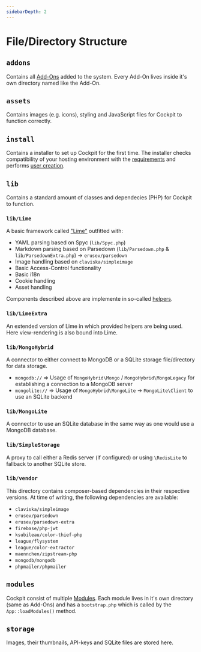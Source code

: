 ```yaml
---
sidebarDepth: 2
---
```

# File/Directory Structure

## `addons`

Contains all [Add-Ons](/guide/addons/) added to the system. Every Add-On lives
inside it's own directory named like the Add-On.

## `assets`

Contains images (e.g. icons), styling and JavaScript files for Cockpit to
function correctly.

## `install`

Contains a installer to set up Cockpit for the first time. The installer checks
compatibility of your hosting environment with the
[requirements](/guide/#requirements) and performs [user
creation](/guide/#installation).

## `lib`

Contains a standard amount of classes and dependecies (PHP) for Cockpit to
function. 

### `lib/Lime`

A basic framework called ["Lime"](/documentation/lime.md) outfitted with:
* YAML parsing based on Spyc (`lib/Spyc.php`)
* Markdown parsing based on Parsedown (`lib/Parsedown.php` &
  `lib/ParsedownExtra.php`) -> `erusev/parsedown`
* Image handling based on `claviska/simpleimage`
* Basic Access-Control functionality
* Basic i18n
* Cookie handling
* Asset handling

Components described above are implemente in so-called [helpers](/documentation/helpers.md).

### `lib/LimeExtra`

An extended version of Lime in which provided helpers are being used. Here
view-rendering is also bound into Lime.

### `lib/MongoHybrid`

A connector to either connect to MongoDB or a SQLite storage file/directory for
data storage.

* `mongodb://` => Usage of `MongoHybrid\Mongo` / `MongoHybrid\MongoLegacy` for
  establishing a connection to a MongoDB server
* `mongolite://` => Usage of `MongoHybrid\MongoLite` -> `MongoLite\Client` to
  use an SQLite backend

### `lib/MongoLite`

A connector to use an SQLite database in the same way as one would use a MongoDB
database.

### `lib/SimpleStorage`

A proxy to call either a Redis server (if configured) or using `\RedisLite` to
fallback to another SQLite store.

### `lib/vendor`

This directory contains composer-based dependencies in their respective
versions. At time of writing, the following dependencies are available:
* `claviska/simpleimage`
* `erusev/parsedown`
* `erusev/parsedown-extra`
* `firebase/php-jwt`
* `ksubileau/color-thief-php`
* `league/flysystem`
* `league/color-extractor`
* `maennchen/zipstream-php`
* `mongodb/mongodb`
* `phpmailer/phpmailer`

## `modules`

Cockpit consist of multiple [Modules](/documentation/modules.md). Each module
lives in it's own directory (same as Add-Ons) and has a `bootstrap.php` which is
called by the `App::loadModules()` method.

## `storage`

Images, their thumbnails, API-keys and SQLite files are stored here.